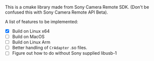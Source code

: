 This is a cmake library made from Sony Camera Remote SDK. (Don't be confused this with Sony Camera Remote API Beta). 

A list of features to be implemented:

- [x] Build on Linux x64
- [ ] Build on MacOS
- [ ] Build on Linux Arm
- [ ] Better handling of `CrAdapter` .so files.
- [ ] Figure out how to do without Sony supplied libusb-1